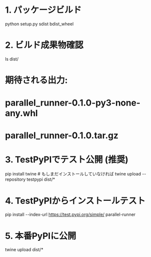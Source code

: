 # 1. パッケージビルド
python setup.py sdist bdist_wheel

# 2. ビルド成果物確認
ls dist/
# 期待される出力:
# parallel_runner-0.1.0-py3-none-any.whl
# parallel_runner-0.1.0.tar.gz

# 3. TestPyPIでテスト公開 (推奨)
pip install twine  # もしまだインストールしていなければ
twine upload --repository testpypi dist/*

# 4. TestPyPIからインストールテスト
pip install --index-url https://test.pypi.org/simple/ parallel-runner

# 5. 本番PyPIに公開
twine upload dist/*
